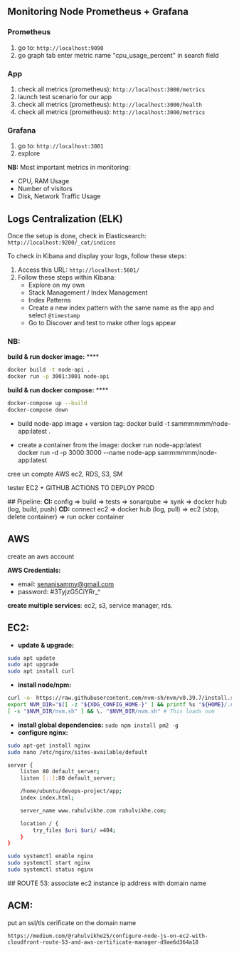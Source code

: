 ## Monitoring Node Prometheus + Grafana

### Prometheus

1. go to: `http://localhost:9090`
2. go graph tab enter metric name "cpu_usage_percent" in search field

### App

1. check all metrics (prometheus): `http://localhost:3000/metrics`
2. launch test scenario for our app
3. check all metrics (prometheus): `http://localhost:3000/health`
4. check all metrics (prometheus): `http://localhost:3000/metrics`

### Grafana

1. go to: `http://localhost:3001`
2. explore

**NB:**
Most important metrics in monitoring:

- CPU, RAM Usage
- Number of visitors
- Disk, Network Traffic Usage

## Logs Centralization (ELK)

Once the setup is done, check in Elasticsearch: `http://localhost:9200/_cat/indices`

To check in Kibana and display your logs, follow these steps:

1. Access this URL: `http://localhost:5601/`
2. Follow these steps within Kibana:
   - Explore on my own
   - Stack Management / Index Management
   - Index Patterns
   - Create a new index pattern with the same name as the app and select `@timestamp`
   - Go to Discover and test to make other logs appear

### NB:

**build & run docker image:** \*\*\*\*

```bash
docker build -t node-api .
docker run -p 3001:3001 node-api
```

**build & run docker compose:** \*\*\*\*

```bash
docker-compose up --build
docker-compose down
```



* build node-app image + version tag:
docker build -t sammmmmm/node-app:latest .

* create a container from the image: 
docker run node-app:latest  
docker run -d -p 3000:3000 --name node-app sammmmmm/node-app:latest 



cree un compte AWS
 ec2, RDS, S3, SM

tester EC2 + GITHUB ACTIONS TO DEPLOY PROD


## Pipeline:
**CI:** config => build => tests => sonarqube => synk => docker hub (log, build, push)
**CD:** connect ec2 => docker hub (log, pull) => ec2 (stop, delete container) => run ocker container

## AWS
create an aws account

**AWS Credentials:**
- email: senanisammy@gmail.com 
- password: #3TyjzG5CiYRr_^

**create multiple services**: ec2, s3, service manager, rds.

## EC2:
- **update & upgrade:**
```bash
sudo apt update
sudo apt upgrade
sudo apt install curl
```

- **install node/npm:**
```bash
curl -o- https://raw.githubusercontent.com/nvm-sh/nvm/v0.39.7/install.sh | bash
export NVM_DIR="$([ -z "${XDG_CONFIG_HOME-}" ] && printf %s "${HOME}/.nvm" || printf %s "${XDG_CONFIG_HOME}/nvm")"
[ -s "$NVM_DIR/nvm.sh" ] && \. "$NVM_DIR/nvm.sh" # This loads nvm
```
- **install global dependencies:** `sudo npm install pm2 -g`
- **configure nginx:**
  
```bash
sudo apt-get install nginx
sudo nano /etc/nginx/sites-available/default
```

```bash
server {
    listen 80 default_server;
    listen [::]:80 default_server;

    /home/ubuntu/devops-project/app;   
    index index.html;

    server_name www.rahulvikhe.com rahulvikhe.com;

    location / {
        try_files $uri $uri/ =404;
    }
}
```

```bash
sudo systemctl enable nginx
sudo systemctl start nginx
sudo systemctl status nginx
```


## ROUTE 53:
associate ec2 instance ip address with domain name

## ACM:
put an ssl/tls cerificate on the domain name

`https://medium.com/@rahulvikhe25/configure-node-js-on-ec2-with-cloudfront-route-53-and-aws-certificate-manager-d9ae6d364a18`